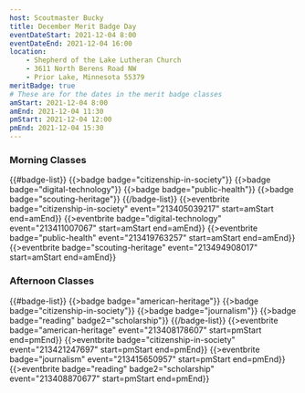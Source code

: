 ```yaml
---
host: Scoutmaster Bucky
title: December Merit Badge Day
eventDateStart: 2021-12-04 8:00
eventDateEnd: 2021-12-04 16:00
location:
    - Shepherd of the Lake Lutheran Church
    - 3611 North Berens Road NW
    - Prior Lake, Minnesota 55379
meritBadge: true
# These are for the dates in the merit badge classes
amStart: 2021-12-04 8:00
amEnd: 2021-12-04 11:30
pmStart: 2021-12-04 12:00
pmEnd: 2021-12-04 15:30
---
```

### Morning Classes

{{#badge-list}}
{{>badge badge="citizenship-in-society"}}
{{>badge badge="digital-technology"}}
{{>badge badge="public-health"}}
{{>badge badge="scouting-heritage"}}
{{/badge-list}}
{{>eventbrite badge="citizenship-in-society" event="213405039217" start=amStart end=amEnd}}
{{>eventbrite badge="digital-technology" event="213411007067" start=amStart end=amEnd}}
{{>eventbrite badge="public-health" event="213419763257" start=amStart end=amEnd}}
{{>eventbrite badge="scouting-heritage" event="213494908017" start=amStart end=amEnd}}

### Afternoon Classes

{{#badge-list}}
{{>badge badge="american-heritage"}}
{{>badge badge="citizenship-in-society"}}
{{>badge badge="journalism"}}
{{>badge badge="reading" badge2="scholarship"}}
{{/badge-list}}
{{>eventbrite badge="american-heritage" event="213408178607" start=pmStart end=pmEnd}}
{{>eventbrite badge="citizenship-in-society" event="213421247697" start=pmStart end=pmEnd}}
{{>eventbrite badge="journalism" event="213415650957" start=pmStart end=pmEnd}}
{{>eventbrite badge="reading" badge2="scholarship" event="213408870677" start=pmStart end=pmEnd}}
